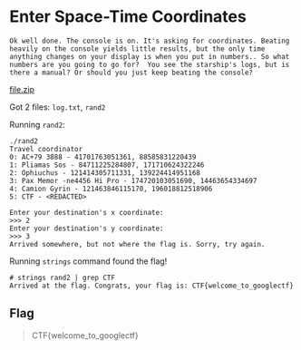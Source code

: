 # Enter Space-Time Coordinates
```
Ok well done. The console is on. It's asking for coordinates. Beating heavily on the console yields little results, but the only time anything changes on your display is when you put in numbers.. So what numbers are you going to go for?  You see the starship's logs, but is there a manual? Or should you just keep beating the console?
```
[file.zip](file.zip)

Got 2 files: `log.txt`, `rand2`

Running `rand2`:
```
./rand2 
Travel coordinator
0: AC+79 3888 - 41701763051361, 88585831220439
1: Pliamas Sos - 84711225284807, 171710624322246
2: Ophiuchus - 121414305711331, 139224414951168
3: Pax Memor -ne4456 Hi Pro - 174720103051690, 14463654334697
4: Camion Gyrin - 121463846115170, 196018812518906
5: CTF - <REDACTED>

Enter your destination's x coordinate:
>>> 2
Enter your destination's y coordinate:
>>> 3
Arrived somewhere, but not where the flag is. Sorry, try again.
```
Running `strings` command found the flag!
```
# strings rand2 | grep CTF
Arrived at the flag. Congrats, your flag is: CTF{welcome_to_googlectf}
```

## Flag
> CTF{welcome_to_googlectf}